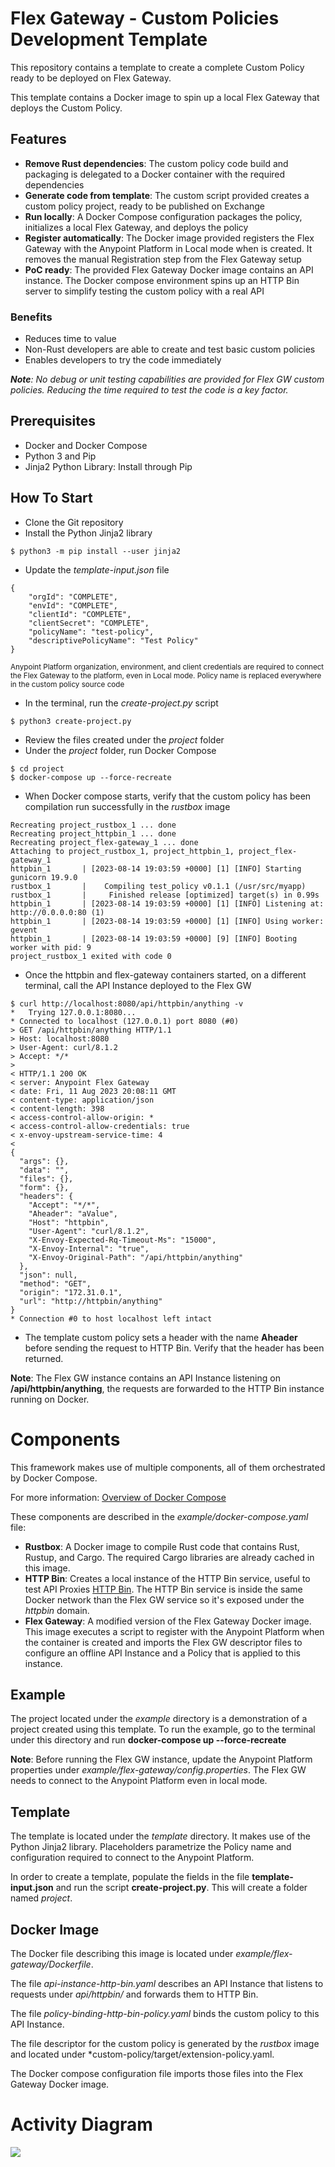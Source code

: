 # Flex Gateway - Custom Policies Development Template

This repository contains a template to create a complete Custom Policy ready to be deployed on Flex Gateway.

This template contains a Docker image to spin up a local Flex Gateway that deploys the Custom Policy.

## Features

- **Remove Rust dependencies**: The custom policy code build and packaging is delegated to a Docker container with the required dependencies
- **Generate code from template**: The custom script provided creates a custom policy project, ready to be published on Exchange
- **Run locally**: A Docker Compose configuration packages the policy, initializes a local Flex Gateway, and deploys the policy
- **Register automatically**: The Docker image provided registers the Flex Gateway with the Anypoint Platform in Local mode when is created. It removes the manual Registration step from the Flex Gateway setup
- **PoC ready**: The provided Flex Gateway Docker image contains an API instance. The Docker compose environment spins up an HTTP Bin server to simplify testing the custom policy with a real API

### Benefits

- Reduces time to value
- Non-Rust developers are able to create and test basic custom policies
- Enables developers to try the code immediately

***Note**: No debug or unit testing capabilities are provided for Flex GW custom policies. Reducing the time required to test the code is a key factor.*

## Prerequisites

- Docker and Docker Compose
- Python 3 and Pip
- Jinja2 Python Library: Install through Pip

## How To Start

- Clone the Git repository
- Install the Python Jinja2 library
```
$ python3 -m pip install --user jinja2
```
- Update the *template-input.json* file
```
{
    "orgId": "COMPLETE",
    "envId": "COMPLETE",
    "clientId": "COMPLETE",
    "clientSecret": "COMPLETE",
    "policyName": "test-policy",
    "descriptivePolicyName": "Test Policy"
}
```
<sub>Anypoint Platform organization, environment, and client credentials are required to connect the Flex Gateway to the platform, even in Local mode. Policy name is replaced everywhere in the custom policy source code</sub>
- In the terminal, run the *create-project.py* script
```
$ python3 create-project.py
```
- Review the files created under the *project* folder
- Under the *project* folder, run Docker Compose
```
$ cd project
$ docker-compose up --force-recreate
```
- When Docker compose starts, verify that the custom policy has been compilation run successfully in the *rustbox* image
```
Recreating project_rustbox_1 ... done
Recreating project_httpbin_1 ... done
Recreating project_flex-gateway_1 ... done
Attaching to project_rustbox_1, project_httpbin_1, project_flex-gateway_1
httpbin_1       | [2023-08-14 19:03:59 +0000] [1] [INFO] Starting gunicorn 19.9.0
rustbox_1       |    Compiling test_policy v0.1.1 (/usr/src/myapp)
rustbox_1       |     Finished release [optimized] target(s) in 0.99s
httpbin_1       | [2023-08-14 19:03:59 +0000] [1] [INFO] Listening at: http://0.0.0.0:80 (1)
httpbin_1       | [2023-08-14 19:03:59 +0000] [1] [INFO] Using worker: gevent
httpbin_1       | [2023-08-14 19:03:59 +0000] [9] [INFO] Booting worker with pid: 9
project_rustbox_1 exited with code 0
```
- Once the httpbin and flex-gateway containers started, on a different terminal, call the API Instance deployed to the Flex GW
```
$ curl http://localhost:8080/api/httpbin/anything -v
*   Trying 127.0.0.1:8080...
* Connected to localhost (127.0.0.1) port 8080 (#0)
> GET /api/httpbin/anything HTTP/1.1
> Host: localhost:8080
> User-Agent: curl/8.1.2
> Accept: */*
>
< HTTP/1.1 200 OK
< server: Anypoint Flex Gateway
< date: Fri, 11 Aug 2023 20:08:11 GMT
< content-type: application/json
< content-length: 398
< access-control-allow-origin: *
< access-control-allow-credentials: true
< x-envoy-upstream-service-time: 4
<
{
  "args": {},
  "data": "",
  "files": {},
  "form": {},
  "headers": {
    "Accept": "*/*",
    "Aheader": "aValue",
    "Host": "httpbin",
    "User-Agent": "curl/8.1.2",
    "X-Envoy-Expected-Rq-Timeout-Ms": "15000",
    "X-Envoy-Internal": "true",
    "X-Envoy-Original-Path": "/api/httpbin/anything"
  },
  "json": null,
  "method": "GET",
  "origin": "172.31.0.1",
  "url": "http://httpbin/anything"
}
* Connection #0 to host localhost left intact
```
- The template custom policy sets a header with the name **Aheader** before sending the request to HTTP Bin. Verify that the header has been returned.

**Note**: The Flex GW instance contains an API Instance listening on **/api/httpbin/anything**, the requests are forwarded to the HTTP Bin instance running on Docker.

# Components

This framework makes use of multiple components, all of them orchestrated by Docker Compose.

For more information: [Overview of Docker Compose](https://docs.docker.com/compose/)

These components are described in the *example/docker-compose.yaml* file:
- **Rustbox**: A Docker image to compile Rust code that contains Rust, Rustup, and Cargo. The required Cargo libraries are already cached in this image.
- **HTTP Bin**: Creates a local instance of the HTTP Bin service, useful to test API Proxies [HTTP Bin](https://httpbin.org/). The HTTP Bin service is inside the same Docker network than the Flex GW service so it's exposed under the *httpbin* domain.
- **Flex Gateway**: A modified version of the Flex Gateway Docker image. This image executes a script to register with the Anypoint Platform when the container is created and imports the Flex GW descriptor files to configure an offline API Instance and a Policy that is applied to this instance.

## Example

The project located under the *example* directory is a demonstration of a project created using this template. To run the example, go to the terminal under this directory and run **docker-compose up --force-recreate**

**Note**: Before running the Flex GW instance, update the Anypoint Platform properties under *example/flex-gateway/config.properties*. The Flex GW needs to connect to the Anypoint Platform even in local mode.

## Template

The template is located under the *template* directory. It makes use of the Python Jinja2 library. Placeholders parametrize the Policy name and configuration required to connect to the Anypoint Platform.

In order to create a template, populate the fields in the file **template-input.json** and run the script **create-project.py**. This will create a folder named *project*.

## Docker Image

The Docker file describing this image is located under *example/flex-gateway/Dockerfile*.

The file *api-instance-http-bin.yaml* describes an API Instance that listens to requests under *api/httpbin/* and forwards them to HTTP Bin.

The file *policy-binding-http-bin-policy.yaml* binds the custom policy to this API Instance.

The file descriptor for the custom policy is generated by the *rustbox* image and located under *custom-policy/target/extension-policy.yaml.

The Docker compose configuration file imports those files into the Flex Gateway Docker image.

# Activity Diagram

![](images/activity-diagram.png)
